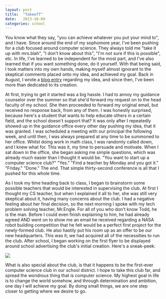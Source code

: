 ```yaml
---
layout: post
title:  "Takeoff"
date:   2013-10-09
categories: school
---
```


You know what they say, "you can achieve whatever you put your mind to", and I have. Since  around the end of my sophomore year, I've been pushing for a club focused around computer science. They always told me "take it up with mrs.blah", "I don't know about this", "I'm not sure if this is possible", etc. In life, I've learned to be independent for the most part, and I've also learned that if you want something done, do it yourself. With that being said, I took matters into my own hands, making myself almost ignorant to the skeptical comments placed onto my idea, and achieved my goal. Back in August, I wrote a [blog entry](http://www.imryan.net/blog/csclub/) regarding my idea, and since then, I've been more than dedicated to its creation.

At first, trying to get it started was a big hassle. I had to annoy my guidance counselor over the summer so that she'd forward my request on to the head faculty of my school. She then proceeded to forward my original email, but received no response back, from any of them. I was honestly surprised, because here's a student that wants to help educate others in a certain field, and the school doesn't support that? It was only after I repeatedly showed up in the guidance office every other day pushing my idea, that it was granted. I was scheduled a meeting with our principal the following week, and until then, I was always prepared at any time to be summoned to her office. Whilst doing work in math class, I was randomly called down, and I knew what for. This was it, my time to persuade and motivate. When I sat down in the office, she began asking me simple questions, which was already much easier than I thought it would be. "You want to start up a computer science club?" "Yes." "Find a teacher by Monday and you got it." "Friday." "Done." The end. That simple thirty-second conference is all that I pushed for this whole time.

As I took my time heading back to class, I began to brainstorm some possible teachers that would be interested in supervising the club. At first I thought my CS teacher, but when I explained it all to her, she was still very skeptical about it, having many concerns about the club. I had a negative feeling about her final decision, so the next morning I spoke with my tech problem solving teacher, Mr.Engle. For all of you who don't know Todd, he is the man. Before I could even finish explaining to him, he had already agreed AND went on to show me an email he received regarding a NASA robot building competition that he felt would be a perfect first project for the newly-formed club. He also hastily put his room up as an offer to be our new headquarters. This was it; we had acquired all of the necessities to run the club. After school, I began working on the first flyer to be displayed around school advertising the club's initial creation. Here's a sneak-peek:

![](http://i.imgur.com/iPGKswY.png)

What is also special about the club, is that it happens to be the first-ever computer science club in our school district. I hope to take this club far, and spread the wondrous thing that is computer science. My highest goal in life is to change the world somehow, and through determination and ambition, one day I will achieve my goal. By doing small things, we are one step closer to getting where we desire to go.